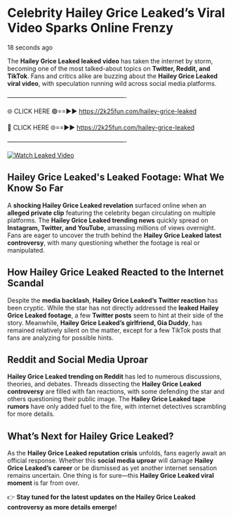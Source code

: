 # Celebrity Hailey Grice Leaked’s Viral Video Sparks Online Frenzy

18 seconds ago

The **Hailey Grice Leaked leaked video** has taken the internet by storm, becoming one of the most talked-about topics on **Twitter, Reddit, and TikTok**. Fans and critics alike are buzzing about the **Hailey Grice Leaked viral video**, with speculation running wild across social media platforms.

———————————————————-

🌐 CLICK HERE 🟢==►► https://2k25fun.com/hailey-grice-leaked

🔴 CLICK HERE 🌐==►► https://2k25fun.com/hailey-grice-leaked

———————————————————-

[![Watch Leaked Video](https://miro.medium.com/v2/resize:fit:828/format:webp/1*cilzJN44JGOrTw9NJCrNHA.gif "Watch Leaked Video")](https://2k25fun.com/hailey-grice-leaked)

## **Hailey Grice Leaked's Leaked Footage: What We Know So Far**  
A **shocking Hailey Grice Leaked revelation** surfaced online when an **alleged private clip** featuring the celebrity began circulating on multiple platforms. The **Hailey Grice Leaked trending news** quickly spread on **Instagram, Twitter, and YouTube**, amassing millions of views overnight. Fans are eager to uncover the truth behind the **Hailey Grice Leaked latest controversy**, with many questioning whether the footage is real or manipulated.  

## **How Hailey Grice Leaked Reacted to the Internet Scandal**  
Despite the **media backlash**, **Hailey Grice Leaked’s Twitter reaction** has been cryptic. While the star has not directly addressed the **leaked Hailey Grice Leaked footage**, a few **Twitter posts** seem to hint at their side of the story. Meanwhile, **Hailey Grice Leaked’s girlfriend, Gia Duddy**, has remained relatively silent on the matter, except for a few TikTok posts that fans are analyzing for possible hints.  

## **Reddit and Social Media Uproar**  
**Hailey Grice Leaked trending on Reddit** has led to numerous discussions, theories, and debates. Threads dissecting the **Hailey Grice Leaked controversy** are filled with fan reactions, with some defending the star and others questioning their public image. The **Hailey Grice Leaked tape rumors** have only added fuel to the fire, with internet detectives scrambling for more details.  

## **What’s Next for Hailey Grice Leaked?**  
As the **Hailey Grice Leaked reputation crisis** unfolds, fans eagerly await an official response. Whether this **social media uproar** will damage **Hailey Grice Leaked’s career** or be dismissed as yet another internet sensation remains uncertain. One thing is for sure—this **Hailey Grice Leaked viral moment** is far from over.  

👉 **Stay tuned for the latest updates on the Hailey Grice Leaked controversy as more details emerge!**  